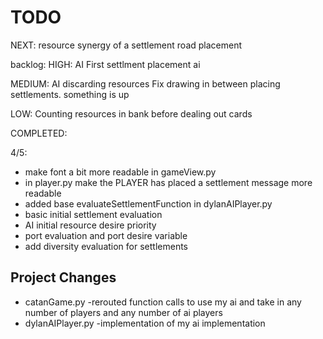 # TODO

NEXT:
resource synergy of a settlement
road placement



backlog:
HIGH:
AI First settlment placement ai

MEDIUM: 
AI discarding resources
Fix drawing in between placing settlements. something is up


LOW:
Counting resources in bank before dealing out cards

COMPLETED:

4/5:
- make font a bit more readable in gameView.py
- in player.py make the PLAYER has placed a settlement message more readable
- added base evaluateSettlementFunction in dylanAIPlayer.py
- basic initial settlement evaluation
- AI initial resource desire priority
- port evaluation and port desire variable
- add diversity evaluation for settlements





## Project Changes
- catanGame.py -rerouted function calls to use my ai and take in any number of players and any number of ai players
- dylanAIPlayer.py -implementation of my ai implementation


## 